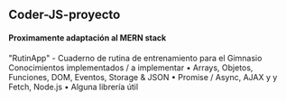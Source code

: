 ## Coder-JS-proyecto

#### Proximamente adaptación al MERN stack
"RutinApp" - Cuaderno de rutina de entrenamiento para el Gimnasio
Conocimientos implementados / a implementar
• Arrays, Objetos, Funciones, DOM, Eventos, Storage & JSON
• Promise / Async, AJAX y y Fetch, Node.js
• Alguna librería útil
